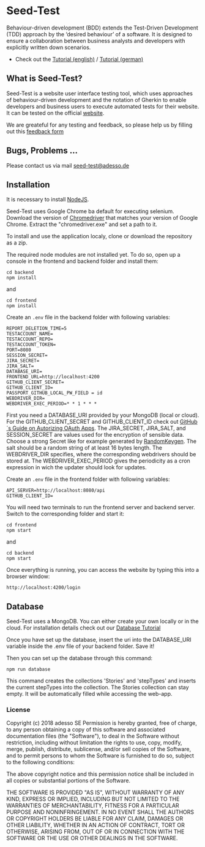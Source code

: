 # Seed-Test
Behaviour-driven development (BDD) extends the Test-Driven Development (TDD) approach by the ‘desired behaviour’ of a software. It is designed to ensure a collaboration between business analysts and developers with explicitly written down scenarios.

*   Check out the [Tutorial (english)](https://github.com/adessoAG/Seed-Test/wiki/Tutorial_eng) / [Tutorial (german)](https://github.com/adessoAG/Seed-Test/wiki/Tutorial_deu)


## What is Seed-Test?
Seed-Test is a website user interface testing tool, which uses approaches of behaviour-driven development and the notation of Gherkin to enable developers and business users to execute automated tests for their website. It can be tested on the official [website](https://seed-test-frontend.herokuapp.com/).

We are greateful for any testing and feedback, so please help us by filling out this [feedback form](https://seed-test-frontend.herokuapp.com/feedback)

## Bugs, Problems ...
Please contact us via mail seed-test@adesso.de

## Installation
It is necessary to install [NodeJS](https://nodejs.org/en/).

Seed-Test uses Google Chrome ba default for executing selenium. Download the version of [Chromedriver](https://chromedriver.chromium.org/downloads) that matches your version of Google Chrome. Extract the "chromedriver.exe" and set a path to it.

To install and use the application localy, clone or download the repository as a zip.

The required node modules are not installed yet. To do so, open up a console in the frontend and backend folder and install them:
```
cd backend
npm install
```
and
```
cd frontend
npm install
```

Create an `.env` file in the backend folder with following variables:
```
REPORT_DELETION_TIME=5
TESTACCOUNT_NAME=
TESTACCOUNT_REPO=
TESTACCOUNT_TOKEN=
PORT=8080 
SESSION_SECRET=
JIRA_SECRET=
JIRA_SALT=
DATABASE_URI=
FRONTEND_URL=http://localhost:4200 
GITHUB_CLIENT_SECRET=
GITHUB_CLIENT_ID=
PASSPORT_GITHUB_LOCAL_PW_FIELD = id
WEBDRIVER_DIR=
WEBDRIVER_EXEC_PERIOD=* * 1 * * *
```
First you need a DATABASE_URI provided by your MongoDB (local or cloud).
For the GITHUB_CLIENT_SECRET and GITHUB_CLIENT_ID check out [GitHub´s Guide on Autorizing OAuth Apps](https://developer.github.com/apps/building-oauth-apps/authorizing-oauth-apps/).
The JIRA_SECRET, JIRA_SALT, and SESSION_SECRET are values used for the encryption of sensible data. Choose a strong Secret like for example generated by [RandomKeygen](https://randomkeygen.com/). The salt should be a random string of at least 16 bytes length.
The WEBDRIVER_DIR specifies, where the corresponding webdrivers should be stored at. The WEBDRIVER_EXEC_PERIOD gives the periodicity as a cron expression in wich the updater should look for updates.


Create an `.env` file in the frontend folder with following variables:
```
API_SERVER=http://localhost:8080/api
GITHUB_CLIENT_ID=
```

You will need two terminals to run the frontend server and backend server. Switch to the corresponding folder and start it:
```
cd frontend
npm start
```
and
```
cd backend
npm start
```

Once everything is running, you can access the website by typing this into a browser window:
```
http://localhost:4200/login
```



## Database
Seed-Test uses a MongoDB. You can either create your own locally or in the cloud.
For installation details check out our [Database Tutorial](https://github.com/adessoAG/Seed-Test/wiki/Database)

Once you have set up the database, insert the uri into the DATABASE_URI variable inside the .env file of your backend folder.
Save it!

Then you can set up the database through this command:
```
npm run database
```
This command creates the collections 'Stories' and 'stepTypes' and inserts the current stepTypes into the collection.
The Stories collection can stay empty. It will be automatically filled while accessing the web-app.

### License

Copyright (c) 2018 adesso SE Permission is hereby granted, free of charge, to any person obtaining a copy of this software and associated documentation files (the "Software"), to deal in the Software without restriction, including without limitation the rights to use, copy, modify, merge, publish, distribute, sublicense, and/or sell copies of the Software, and to permit persons to whom the Software is furnished to do so, subject to the following conditions:

The above copyright notice and this permission notice shall be included in all copies or substantial portions of the Software.

THE SOFTWARE IS PROVIDED "AS IS", WITHOUT WARRANTY OF ANY KIND, EXPRESS OR IMPLIED, INCLUDING BUT NOT LIMITED TO THE WARRANTIES OF MERCHANTABILITY, FITNESS FOR A PARTICULAR PURPOSE AND NONINFRINGEMENT. IN NO EVENT SHALL THE AUTHORS OR COPYRIGHT HOLDERS BE LIABLE FOR ANY CLAIM, DAMAGES OR OTHER LIABILITY, WHETHER IN AN ACTION OF CONTRACT, TORT OR OTHERWISE, ARISING FROM, OUT OF OR IN CONNECTION WITH THE SOFTWARE OR THE USE OR OTHER DEALINGS IN THE SOFTWARE.
